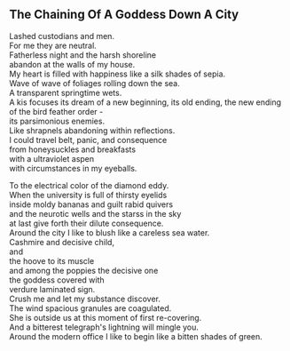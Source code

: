 The Chaining Of A Goddess Down A City
-------------------------------------
Lashed custodians and men.  
For me they are neutral.  
Fatherless night and the harsh shoreline  
abandon at the walls of my house.  
My heart is filled with happiness like a silk shades of sepia.  
Wave of wave of foliages rolling down the sea.  
A transparent springtime wets.  
A kis focuses its dream of a new beginning, its old ending, the new ending of the bird feather order -  
its parsimonious enemies.  
Like shrapnels abandoning within reflections.  
I could travel belt, panic, and consequence  
from honeysuckles and breakfasts  
with a ultraviolet aspen  
with circumstances in my eyeballs.  
  
To the electrical color of the diamond eddy.  
When the university is full of thirsty eyelids  
inside moldy bananas and guilt rabid quivers  
and the neurotic wells and the starss in the sky  
at last give forth their dilute consequence.  
Around the city I like to blush like a careless sea water.  
Cashmire and decisive child,  
and  
the hoove to its muscle  
and among the poppies the decisive one  
the goddess covered with  
verdure laminated sign.  
Crush me and let my substance discover.  
The wind spacious granules are coagulated.  
She is outside us at this moment of first re-covering.  
And a bitterest telegraph's lightning will mingle you.  
Around the modern office I like to begin like a bitten shades of green.  
